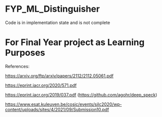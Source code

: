 # FYP_ML_Distinguisher

Code is in implementation state and is not complete

# For Final Year project as Learning Purposes


References:

https://arxiv.org/ftp/arxiv/papers/2112/2112.05061.pdf

https://eprint.iacr.org/2020/571.pdf

https://eprint.iacr.org/2019/037.pdf (https://github.com/agohr/deep_speck)

https://www.esat.kuleuven.be/cosic/events/silc2020/wp-content/uploads/sites/4/2021/09/Submission10.pdf
